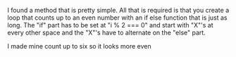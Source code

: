 I found a method that is pretty simple. All that is required is that you create a loop that counts up to an even number with an if else function that is just as long. The "if" part has to be set at "i % 2 === 0" and start with "X"'s at every other space and the "X"'s have to alternate on the "else" part.

I made mine count up to six so it looks more even
